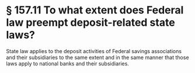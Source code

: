 # § 157.11   To what extent does Federal law preempt deposit-related state laws?

State law applies to the deposit activities of Federal savings associations and their subsidiaries to the same extent and in the same manner that those laws apply to national banks and their subsidiaries.





